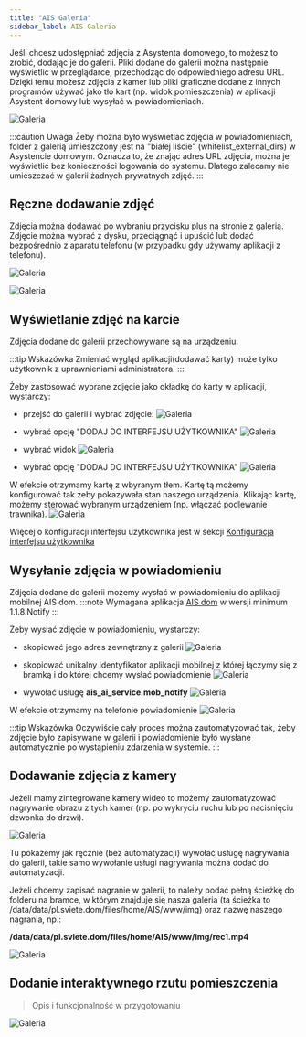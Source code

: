 ```yaml
---
title: "AIS Galeria"
sidebar_label: AIS Galeria
---
```



Jeśli chcesz udostępniać zdjęcia z Asystenta domowego, to możesz to zrobić, dodając je do galerii.
Pliki dodane do galerii można następnie wyświetlić w przeglądarce, przechodząc do odpowiedniego adresu URL.
Dzięki temu możesz zdjęcia z kamer lub pliki graficzne dodane z innych programów używać jako tło kart (np. widok pomieszczenia) w aplikacji Asystent domowy lub wysyłać w powiadomieniach.

![Galeria](/img/en/frontend/gallery_1.png)


:::caution Uwaga
Żeby można było wyświetlać zdjęcia w powiadomieniach, folder z galerią umieszczony jest na "białej liście" (whitelist_external_dirs) w Asystencie domowym. Oznacza to, że znając adres URL zdjęcia, można je wyświetlić bez konieczności logowania do systemu. Dlatego zalecamy nie umieszczać w galerii żadnych prywatnych zdjęć.
:::

## Ręczne dodawanie zdjęć

Zdjęcia można dodawać po wybraniu przycisku plus na stronie z galerią. Zdjęcie można wybrać z dysku, przeciągnąć i upuścić lub dodać bezpośrednio z aparatu telefonu (w przypadku gdy używamy aplikacji z telefonu).

![Galeria](/img/en/frontend/gallery_2.png)

![Galeria](/img/en/frontend/gallery_2.1.png)


## Wyświetlanie zdjęć na karcie

Zdjęcia dodane do galerii przechowywane są na urządzeniu.

:::tip Wskazówka
Zmieniać wygląd aplikacji(dodawać karty) może tylko użytkownik z uprawnieniami administratora.
:::

Żeby zastosować wybrane zdjęcie jako okładkę do karty w aplikacji, wystarczy:

- przejść do galerii i wybrać zdjęcie:
![Galeria](/img/en/frontend/gallery_3.1.png)

- wybrać opcję "DODAJ DO INTERFEJSU UŻYTKOWNIKA"
![Galeria](/img/en/frontend/gallery_3.png)

- wybrać widok
![Galeria](/img/en/frontend/gallery_4.png)

- wybrać opcję "DODAJ DO INTERFEJSU UŻYTKOWNIKA"
![Galeria](/img/en/frontend/gallery_5.png)

W efekcie otrzymamy kartę z wbyranym tłem.
Kartę tą możemy konfigurować tak żeby pokazywała stan naszego urządzenia. Klikając kartę, możemy sterować wybranym urządzeniem (np. włączać podlewanie trawnika).
![Galeria](/img/en/frontend/gallery_6.png)

Więcej o konfiguracji interfejsu użytkownika jest w sekcji [Konfiguracja interfejsu użytkownika](/docs/ais_app_ui_config)


## Wysyłanie zdjęcia w powiadomieniu

Zdjęcia dodane do galerii możemy wysłać w powiadomieniu do aplikacji mobilnej AIS dom.
:::note
Wymagana aplikacja [AIS dom](/docs/ais_app_android_dom) w wersji minimum 1.1.8.Notify
:::

Żeby wysłać zdjęcie w powiadomieniu, wystarczy:

- skopiować jego adres zewnętrzny z galerii
![Galeria](/img/en/frontend/gallery_notify_1.png)

- skopiować unikalny identyfikator aplikacji mobilnej z której łączymy się z bramką i do której chcemy wysłać powiadomienie
![Galeria](/img/en/frontend/gallery_notify_2.png)

- wywołać usługę **ais_ai_service.mob_notify**
![Galeria](/img/en/frontend/gallery_notify_3.png)

W efekcie otrzymamy na telefonie powiadomienie
![Galeria](/img/en/frontend/gallery_notify_4.png)


:::tip Wskazówka
Oczywiście cały proces można zautomatyzować tak, żeby zdjęcie było zapisywane w galerii i powiadomienie było wysłane automatycznie po wystąpieniu zdarzenia w systemie.
:::

## Dodawanie zdjęcia z kamery

Jeżeli mamy zintegrowane kamery wideo to możemy zautomatyzować nagrywanie obrazu z tych kamer (np. po wykryciu ruchu lub po naciśnięciu dzwonka do drzwi).

![Galeria](/img/en/frontend/gallery_7.png)

Tu pokażemy jak ręcznie (bez automatyzacji) wywołać usługę nagrywania do galerii, takie samo wywołanie usługi nagrywania można dodać do automatyzacji.

Jeżeli chcemy zapisać nagranie w galerii, to należy podać pełną ścieżkę do folderu na bramce, w którym znajduje się nasza galeria (ta ścieżka to /data/data/pl.sviete.dom/files/home/AIS/www/img) oraz nazwę naszego nagrania, np.:

**/data/data/pl.sviete.dom/files/home/AIS/www/img/rec1.mp4**

![Galeria](/img/en/frontend/gallery_8.png)



## Dodanie interaktywnego rzutu pomieszczenia

> Opis i funkcjonalność w przygotowaniu

![Galeria](/img/en/frontend/gallery_9.png)
